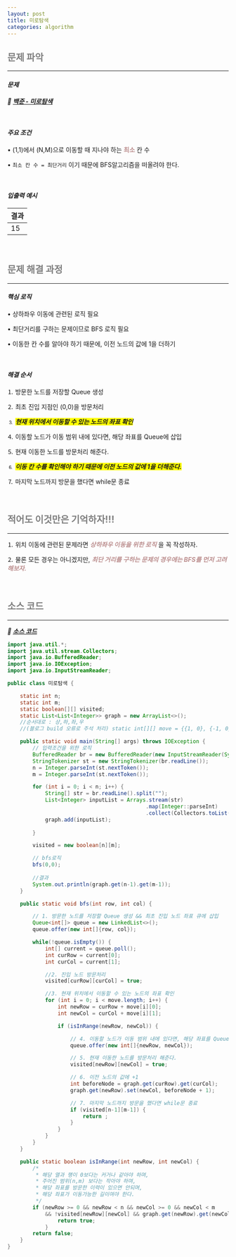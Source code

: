 ```yaml
---
layout: post
title: 미로탐색
categories: algorithm
---
```


## <span style="color:gray">문제 파악</span>

---

#### ***문제***

***🔖 [백준 - 미로탐색](https://www.acmicpc.net/problem/2178)***




<br>

#### ***주요 조건***

• (1,1)에서 (N,M)으로 이동할 때 지나야 하는 **<span style="color:#BC8F8F">최소</span>** 칸 수

• `최소 칸 수 = 최단거리` 이기 때문에 BFS알고리즘을 떠올려야 한다.

<br>

#### ***입출력 예시***

|결과|
|----|
|15|

<br>

## <span style="color:gray">문제 해결 과정</span>

---

#### ***핵심 로직***

• 상하좌우 이동에 관련된 로직 필요

• 최단거리를 구하는 문제이므로 BFS 로직 필요

• 이동한 칸 수를 알아야 하기 때문에, 이전 노드의 값에 1을 더하기

<br>

#### ***해결 순서***

⒈ 방문한 노드를 저장할 Queue 생성

⒉ 최초 진입 지점인 (0,0)을 방문처리

⒊ ***<span style="background-color:yellow">현재 위치에서 이동할 수 있는 노드의 좌표 확인</span>***

⒋ 이동할 노드가 이동 범위 내에 있다면, 해당 좌표를 Queue에 삽입

⒌ 현재 이동한 노드를 방문처리 해준다.

⒍ ***<span style="background-color:yellow">이동 칸 수를 확인해야 하기 때문에 이전 노드의 값에 1을 더해준다.</span>***

⒎ 마지막 노드까지 방문을 했다면 while문 종료

<br>

## <span style="color:gray">적어도 이것만은 기억하자!!!</span>

---

⒈ 위치 이동에 관련된 문제라면 ***<span style="color:#BC8F8F">상하좌우 이동을 위한 로직</span>*** 을 꼭 작성하자.

⒉ 물론 모든 경우는 아니겠지만, ***<span style="color:#BC8F8F">최단 거리를 구하는 문제의 경우에는 BFS를 먼저 고려해보자.</span>***

<br>

## <span style="color:gray">소스 코드</span>

---

***🔖 [소스 코드](https://github.com/Gilbert9172/coding-test/blob/main/backJoon/dfsbfs/%EB%AF%B8%EB%A1%9C%ED%83%90%EC%83%89.java)***

```java
import java.util.*;
import java.util.stream.Collectors;
import java.io.BufferedReader;
import java.io.IOException;
import java.io.InputStreamReader;

public class 미로탐색 {

    static int n;
    static int m;
    static boolean[][] visited;
    static List<List<Integer>> graph = new ArrayList<>();
    //순서대로 : 상,하,좌,우 
    //(블로그 build 오류로 주석 처리) static int[][] move = {{1, 0}, {-1, 0}, {0, 1}, {0, -1}}; 

    public static void main(String[] args) throws IOException {
        // 입력조건을 위한 로직
        BufferedReader br = new BufferedReader(new InputStreamReader(System.in));
        StringTokenizer st = new StringTokenizer(br.readLine());
        n = Integer.parseInt(st.nextToken());
        m = Integer.parseInt(st.nextToken());

        for (int i = 0; i < n; i++) {
            String[] str = br.readLine().split("");
            List<Integer> inputList = Arrays.stream(str)
                                            .map(Integer::parseInt)
                                            .collect(Collectors.toList());
            graph.add(inputList);
        
        }

        visited = new boolean[n][m];

        // bfs로직
        bfs(0,0);
        
        //결과
        System.out.println(graph.get(n-1).get(m-1));
    }

    public static void bfs(int row, int col) {

        // 1. 방문한 노드를 저장할 Queue 생성 && 최초 진입 노드 좌표 큐에 삽입
        Queue<int[]> queue = new LinkedList<>();
        queue.offer(new int[]{row, col});

        while(!queue.isEmpty()) {
            int[] current = queue.poll();
            int curRow = current[0];
            int curCol = current[1];

            //2. 진입 노드 방문처리
            visited[curRow][curCol] = true;

            //3. 현재 위치에서 이동할 수 있는 노드의 좌표 확인
            for (int i = 0; i < move.length; i++) {
                int newRow = curRow + move[i][0];
                int newCol = curCol + move[i][1];

                if (isInRange(newRow, newCol)) {

                    // 4. 이동할 노드가 이동 범위 내에 있다면, 해당 좌표를 Queue에 삽입
                    queue.offer(new int[]{newRow, newCol});

                    // 5. 현재 이동한 노드를 방문처리 해준다.
                    visited[newRow][newCol] = true;

                    // 6. 이전 노드의 값에 +1
                    int beforeNode = graph.get(curRow).get(curCol);
                    graph.get(newRow).set(newCol, beforeNode + 1);

                    // 7. 마지막 노드까지 방문을 했다면 while문 종료
                    if (visited[n-1][m-1]) {
                        return ;
                    }
                }
            }
        }
    }

    public static boolean isInRange(int newRow, int newCol) {
        /*
         * 해당 열과 행이 0보다는 커거나 같아야 하며,
         * 주어진 범위(n,m) 보다는 작아야 하며,
         * 해당 좌표를 방문한 이력이 있으면 안되며,
         * 해당 좌표가 이동가능한 길이여야 한다.
         */
        if (newRow >= 0 && newRow < n && newCol >= 0 && newCol < m
            && !visited[newRow][newCol] && graph.get(newRow).get(newCol) == 1) {
                return true;
            }
        return false;
    }
}
```